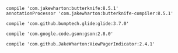 
`compile 'com.jakewharton:butterknife:8.5.1'`   
`annotationProcessor 'com.jakewharton:butterknife-compiler:8.5.1'`


`compile 'com.github.bumptech.glide:glide:3.7.0'`


`compile 'com.google.code.gson:gson:2.8.0'`

`compile 'com.github.JakeWharton:ViewPagerIndicator:2.4.1'`
